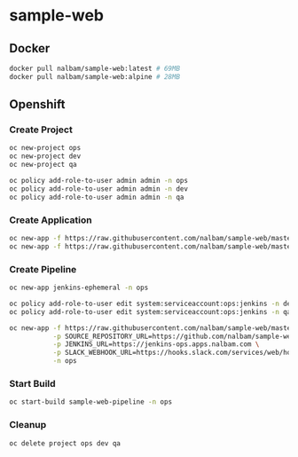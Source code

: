 # sample-web

## Docker
```bash
docker pull nalbam/sample-web:latest # 69MB
docker pull nalbam/sample-web:alpine # 28MB
```

## Openshift

### Create Project
```bash
oc new-project ops
oc new-project dev
oc new-project qa

oc policy add-role-to-user admin admin -n ops
oc policy add-role-to-user admin admin -n dev
oc policy add-role-to-user admin admin -n qa
```

### Create Application
```bash
oc new-app -f https://raw.githubusercontent.com/nalbam/sample-web/master/openshift/templates/deploy.json -n dev
oc new-app -f https://raw.githubusercontent.com/nalbam/sample-web/master/openshift/templates/deploy.json -n qa
```

### Create Pipeline
```bash
oc new-app jenkins-ephemeral -n ops

oc policy add-role-to-user edit system:serviceaccount:ops:jenkins -n dev
oc policy add-role-to-user edit system:serviceaccount:ops:jenkins -n qa

oc new-app -f https://raw.githubusercontent.com/nalbam/sample-web/master/openshift/templates/pipeline.json \
           -p SOURCE_REPOSITORY_URL=https://github.com/nalbam/sample-web \
           -p JENKINS_URL=https://jenkins-ops.apps.nalbam.com \
           -p SLACK_WEBHOOK_URL=https://hooks.slack.com/services/web/hook/token \
           -n ops
```

### Start Build
```bash
oc start-build sample-web-pipeline -n ops
```

### Cleanup
```bash
oc delete project ops dev qa
```
